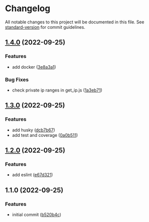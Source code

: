# Changelog

All notable changes to this project will be documented in this file. See [standard-version](https://github.com/conventional-changelog/standard-version) for commit guidelines.

## [1.4.0](https://github.com/WASD6570/teco/compare/v1.3.0...v1.4.0) (2022-09-25)


### Features

* add docker ([3e8a3a1](https://github.com/WASD6570/teco/commit/3e8a3a1084748fa61a7df413e7ae017f7d6bf328))


### Bug Fixes

* check private ip ranges in get_ip.js ([1a3eb71](https://github.com/WASD6570/teco/commit/1a3eb71e89f17a8cbcc0ca0f1d36e46d41ebab0d))

## [1.3.0](https://github.com/WASD6570/teco/compare/v1.2.0...v1.3.0) (2022-09-25)


### Features

* add husky ([dcb7b67](https://github.com/WASD6570/teco/commit/dcb7b676f5ff59799d8ebfb2cea992ec553618f5))
* add test and coverage ([0a0b511](https://github.com/WASD6570/teco/commit/0a0b511be15f3810b1467e598cd7776fac2aa654))

## [1.2.0](https://github.com/WASD6570/teco/compare/v1.1.0...v1.2.0) (2022-09-25)


### Features

* add eslint ([e67d321](https://github.com/WASD6570/teco/commit/e67d321b5a83bb348b1acce192032c67996dcca8))

## 1.1.0 (2022-09-25)


### Features

* initial commit ([b520b4c](https://github.com/WASD6570/teco/commit/b520b4ce15af855ebf56c213e5cb59d34b0f63b8))

